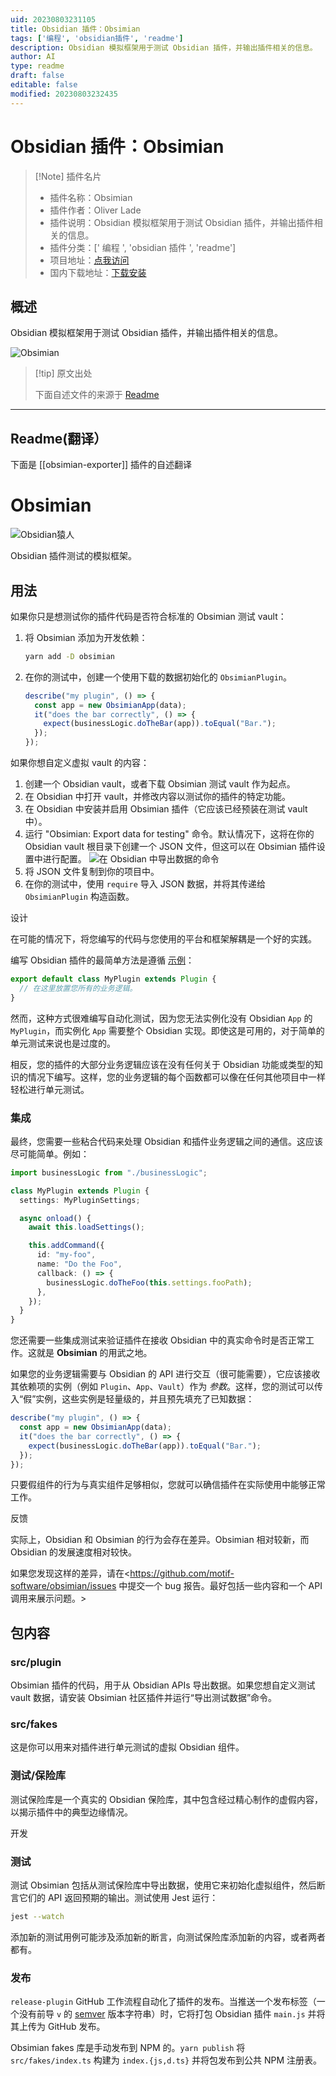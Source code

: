 ```yaml
---
uid: 20230803231105
title: Obsidian 插件：Obsimian
tags: ['编程', 'obsidian插件', 'readme']
description: Obsidian 模拟框架用于测试 Obsidian 插件，并输出插件相关的信息。
author: AI
type: readme
draft: false
editable: false
modified: 20230803232435
---
```


# Obsidian 插件：Obsimian

> [!Note] 插件名片
> - 插件名称：Obsimian
> - 插件作者：Oliver Lade
> - 插件说明：Obsidian 模拟框架用于测试 Obsidian 插件，并输出插件相关的信息。
> - 插件分类：[' 编程 ', 'obsidian 插件 ', 'readme']
> - 项目地址：[点我访问](https://github.com/motif-software/obsimian)
> - 国内下载地址：[下载安装](https://pkmer.cn/products/plugin/pluginMarket/?obsimian-exporter)

## 概述

Obsidian 模拟框架用于测试 Obsidian 插件，并输出插件相关的信息。

![Obsimian](https://cdn.pkmer.cn/covers/obsimian-exporter.png!pkmer)

> [!tip] 原文出处
>
>下面自述文件的来源于 [Readme](https://ghproxy.net/https://raw.githubusercontent.com/motif-software/obsimian/main/README.md)
>

---

## Readme(翻译）

下面是 [[obsimian-exporter]] 插件的自述翻译

# Obsimian

![Obsidian猿人](img/obsimian-banner.jpg)

Obsidian 插件测试的模拟框架。

## 用法

如果你只是想测试你的插件代码是否符合标准的 Obsimian 测试 vault：

1. 将 Obsimian 添加为开发依赖：

   ```sh
   yarn add -D obsimian
   ```

2. 在你的测试中，创建一个使用下载的数据初始化的 `ObsimianPlugin`。

   ```ts
   describe("my plugin", () => {
     const app = new ObsimianApp(data);
     it("does the bar correctly", () => {
       expect(businessLogic.doTheBar(app)).toEqual("Bar.");
     });
   });
   ```

如果你想自定义虚拟 vault 的内容：

1. 创建一个 Obsidian vault，或者下载 Obsimian 测试 vault 作为起点。
2. 在 Obsidian 中打开 vault，并修改内容以测试你的插件的特定功能。
3. 在 Obsidian 中安装并启用 Obsimian 插件（它应该已经预装在测试 vault 中）。
4. 运行 "Obsimian: Export data for testing" 命令。默认情况下，这将在你的 Obsidian vault 根目录下创建一个 JSON 文件，但这可以在 Obsimian 插件设置中进行配置。
   ![在 Obsidian 中导出数据的命令](img/obsidian-command.png)
5. 将 JSON 文件复制到你的项目中。
6. 在你的测试中，使用 `require` 导入 JSON 数据，并将其传递给 `ObsimianPlugin` 构造函数。

设计

在可能的情况下，将您编写的代码与您使用的平台和框架解耦是一个好的实践。

编写 Obsidian 插件的最简单方法是遵循 [示例](https://github.com/obsidianmd/obsidian-sample-plugin)：

```ts
export default class MyPlugin extends Plugin {
  // 在这里放置您所有的业务逻辑。
}
```

然而，这种方式很难编写自动化测试，因为您无法实例化没有 Obsidian `App` 的 `MyPlugin`，而实例化 `App` 需要整个 Obsidian 实现。即使这是可用的，对于简单的单元测试来说也是过度的。

相反，您的插件的大部分业务逻辑应该在没有任何关于 Obsidian 功能或类型的知识的情况下编写。这样，您的业务逻辑的每个函数都可以像在任何其他项目中一样轻松进行单元测试。

### 集成

最终，您需要一些粘合代码来处理 Obsidian 和插件业务逻辑之间的通信。这应该尽可能简单。例如：

```ts
import businessLogic from "./businessLogic";

class MyPlugin extends Plugin {
  settings: MyPluginSettings;

  async onload() {
    await this.loadSettings();

    this.addCommand({
      id: "my-foo",
      name: "Do the Foo",
      callback: () => {
        businessLogic.doTheFoo(this.settings.fooPath);
      },
    });
  }
}
```

您还需要一些集成测试来验证插件在接收 Obsidian 中的真实命令时是否正常工作。这就是 **Obsimian** 的用武之地。

如果您的业务逻辑需要与 Obsidian 的 API 进行交互（很可能需要），它应该接收其依赖项的实例（例如 `Plugin`、`App`、`Vault`）作为 _参数_。这样，您的测试可以传入“假”实例，这些实例是轻量级的，并且预先填充了已知数据：

```ts
describe("my plugin", () => {
  const app = new ObsimianApp(data);
  it("does the bar correctly", () => {
    expect(businessLogic.doTheBar(app)).toEqual("Bar.");
  });
});
```

只要假组件的行为与真实组件足够相似，您就可以确信插件在实际使用中能够正常工作。

反馈

实际上，Obsidian 和 Obsimian 的行为会存在差异。Obsimian 相对较新，而 Obsidian 的发展速度相对较快。

如果您发现这样的差异，请在<https://github.com/motif-software/obsimian/issues 中提交一个 bug 报告。最好包括一些内容和一个 API 调用来展示问题。>

## 包内容

### src/plugin

Obsimian 插件的代码，用于从 Obsidian APIs 导出数据。如果您想自定义测试 vault 数据，请安装 Obsimian 社区插件并运行“导出测试数据”命令。

### src/fakes

这是你可以用来对插件进行单元测试的虚拟 Obsidian 组件。

### 测试/保险库

测试保险库是一个真实的 Obsidian 保险库，其中包含经过精心制作的虚假内容，以揭示插件中的典型边缘情况。

开发

### 测试

测试 Obsimian 包括从测试保险库中导出数据，使用它来初始化虚拟组件，然后断言它们的 API 返回预期的输出。测试使用 Jest 运行：

```sh
jest --watch
```

添加新的测试用例可能涉及添加新的断言，向测试保险库添加新的内容，或者两者都有。

### 发布

`release-plugin` GitHub 工作流程自动化了插件的发布。当推送一个发布标签（一个没有前导 `v` 的 [semver](https://semver.org/) 版本字符串）时，它将打包 Obsidian 插件 `main.js` 并将其上传为 GitHub 发布。

Obsimian fakes 库是手动发布到 NPM 的。`yarn publish` 将 `src/fakes/index.ts` 构建为 `index.{js,d.ts}` 并将包发布到公共 NPM 注册表。
